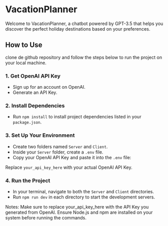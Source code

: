 # VacationPlanner

Welcome to VacationPlanner, a chatbot powered by GPT-3.5 that helps you discover the perfect holiday destinations based on your preferences.

## How to Use

clone de github repository and follow the steps below to run the project on your local machine.

### 1. Get OpenAI API Key

- Sign up for an account on OpenAI.
- Generate an API Key.

### 2. Install Dependencies

- Run `npm install` to install project dependencies listed in your `package.json`.

### 3. Set Up Your Environment

- Create two folders named `Server` and `Client`.
- Inside your `Server` folder, create a `.env` file.
- Copy your OpenAI API Key and paste it into the `.env` file:

Replace `your_api_key_here` with your actual OpenAI API Key.

### 4. Run the Project

- In your terminal, navigate to both the `Server` and `Client` directories.
- Run `npm run dev` in each directory to start the development servers.

Notes:
Make sure to replace your_api_key_here with the API Key you generated from OpenAI.
Ensure Node.js and npm are installed on your system before running the commands.